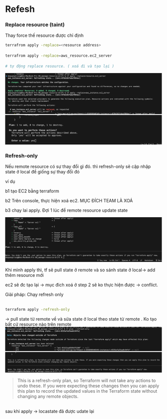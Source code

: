 # Refesh


### Replace resource (taint)

Thay force thế resource  được chỉ định 


```bash
terrafrom apply -replace=<resource address>

terrafrom apply -replace=aws_resource.ec2_server

# tự động replace resource. ( xoá đi và tạo lại )
```

![](./Screen%20Shot%202023-06-03%20at%2016.14.14.png)
![](Screen%20Shot%202023-06-03%20at%2016.18.12.png)


### Refresh-only

Nếu remote resource có sự thay đổi gì đó.
thì refresh-only sẽ cập nhập state ở local để giống sự thay đổi đó <br>


ví dụ

b1 tạo EC2 bằng terraform <br/>


b2 Trên console, thực hiện xoá ec2.  MỤC ĐÍCH  TEAM LÀ XOÁ <br/>

b3 chạy lai apply.  Đợi 1 lúc để remote resource update state<br/>

![](./Screen%20Shot%202023-06-03%20at%2016.33.03.png)

Khi mình apply thì, tf sẽ pull state ở remote và so sánh state ở local-> add thêm resource mới  <br/>

ec2 sẽ đc tạo lại -> mục đich xoá ở step 2 sẽ ko thực hiện được -> conflict. <br>

Giải pháp: Chạy refresh only

```bash

terraform apply -refresh-only
```

-> pull state  từ remote về  và sửa state ở local theo state từ remote . Ko tạo bất cứ resource nào trên remote 
![](Screen%20Shot%202023-06-03%20at%2016.37.11.png)
![](./Screen%20Shot%202023-06-03%20at%2016.37.20.png)




> This is a refresh-only plan, so Terraform will not take any actions to undo these. If you were expecting these changes then you can apply this plan to record the
updated values in the Terraform state without changing any remote objects.

<br>sau khi apply -> locastate đã được udate lại




